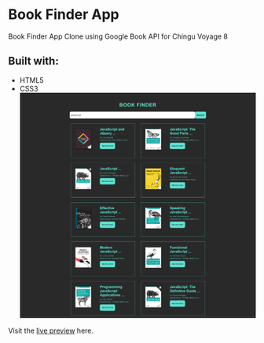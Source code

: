 # Book Finder App
Book Finder App Clone using Google Book API for Chingu Voyage 8

## Built with:
- HTML5
- CSS3
![Book Finder App](img/book-finder-screenshot.png "Book Finder App")

Visit the [live preview](https://genesisgabiola.github.io/book-finder/) here.